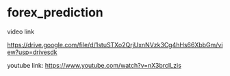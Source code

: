 # forex_prediction
video link

https://drive.google.com/file/d/1stuSTXo2QrjUxnNVzk3Cg4hHs66XbbGm/view?usp=drivesdk


youtube link:
https://www.youtube.com/watch?v=nX3brcILzis
